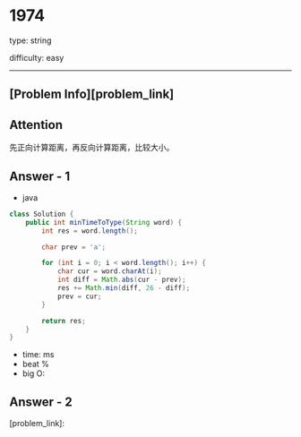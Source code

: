 
# 1974
type: string

difficulty: easy

---

## [Problem Info][problem_link]

## Attention
先正向计算距离，再反向计算距离，比较大小。

## Answer - 1

- java
```java
class Solution {
    public int minTimeToType(String word) {
        int res = word.length();

        char prev = 'a';

        for (int i = 0; i < word.length(); i++) {
            char cur = word.charAt(i);
            int diff = Math.abs(cur - prev);
            res += Math.min(diff, 26 - diff);
            prev = cur;
        }

        return res;
    }
}
```
- time: ms
- beat %
- big O:

## Answer - 2

[problem_link]:

